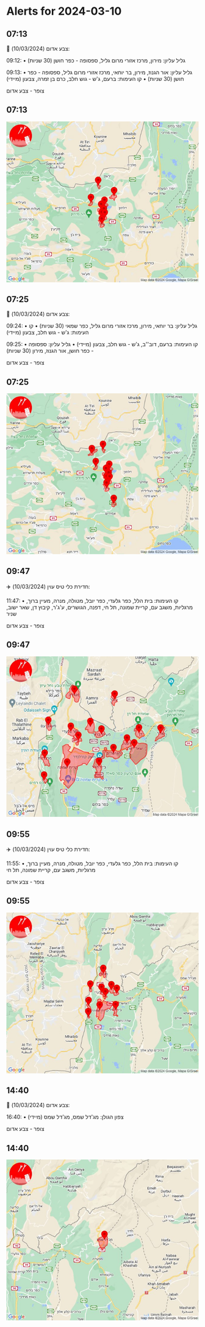 # Alerts for 2024-03-10

## 07:13

🔴 צבע אדום (10/03/2024):

09:12:
• גליל עליון: מירון, מרכז אזורי מרום גליל, ספסופה - כפר חושן (30 שניות)

09:13:
• גליל עליון: אור הגנוז, מירון, בר יוחאי, מרכז אזורי מרום גליל, ספסופה - כפר חושן (30 שניות)
• קו העימות: ברעם, ג'ש - גוש חלב, כרם בן זמרה, צבעון (מיידי)

צופר - צבע אדום

## 07:13

![Photo](images/19778.jpg)

## 07:25

🔴 צבע אדום (10/03/2024):

09:24:
• גליל עליון: בר יוחאי, מירון, מרכז אזורי מרום גליל, כפר שמאי (30 שניות)
• קו העימות: ג'ש - גוש חלב, צבעון (מיידי)

09:25:
• קו העימות: ברעם, דוב''ב, ג'ש - גוש חלב, צבעון (מיידי)
• גליל עליון: ספסופה - כפר חושן, אור הגנוז, מירון (30 שניות)

צופר - צבע אדום

## 07:25

![Photo](images/19795.jpg)

## 09:47

✈️ חדירת כלי טיס עוין (10/03/2024):

11:47:
• קו העימות: בית הלל, כפר גלעדי, כפר יובל, מטולה, מנרה, מעיין ברוך, מרגליות, משגב עם, קריית שמונה, תל חי, דפנה, הגושרים, ע'ג'ר, קיבוץ דן, שאר ישוב, שניר 

צופר - צבע אדום

## 09:47

![Photo](images/19797.jpg)

## 09:55

✈️ חדירת כלי טיס עוין (10/03/2024):

11:55:
• קו העימות: בית הלל, כפר גלעדי, כפר יובל, מטולה, מנרה, מעיין ברוך, מרגליות, משגב עם, קריית שמונה, תל חי 

צופר - צבע אדום

## 09:55

![Photo](images/19799.jpg)

## 14:40

🔴 צבע אדום (10/03/2024):

16:40:
• צפון הגולן: מג'דל שמס, מג'דל שמס (מיידי)

צופר - צבע אדום

## 14:40

![Photo](images/19803.jpg)

